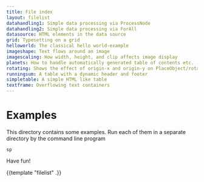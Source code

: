 ```yaml
---
title: File index
layout: filelist
datahandling1: Simple data processing via ProcessNode
datahandling2: Simple data processing via ForAll
datasource: HTML elements in the data source
grid: Typesetting on a grid
helloworld: The classical hello world-example
imageshape: Text flows around an image
imagescaling: How width, height, and clip affects image display
planets: How to handle automatically generated table of contents etc.
rotating: Shows the effect of origin-x and origin-y on PlaceObject/rotate
runningsum: A table with a dynamic header and footer
simpletable: A simple HTML like table
textframe: Overflowing text containers
---
```


Examples
========

This directory contains some examples. Run each of them in a separate directory by the command line program

    sp

Have fun!

{{template "filelist" .}}
